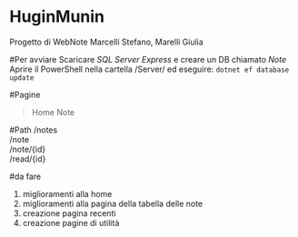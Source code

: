 # HuginMunin
Progetto di WebNote Marcelli Stefano, Marelli Giulia

#Per avviare
Scaricare _SQL Server Express_ e creare un DB chiamato _Note_<br />
Aprire il PowerShell nella cartella /Server/ ed eseguire: ```dotnet ef database update```

#Pagine
> Home
> Note

#Path
/notes<br />
/note<br />
/note/{id}<br />
/read/{id}

#da fare
1. miglioramenti alla home
2. miglioramenti alla pagina della tabella delle note
3. creazione pagina recenti
4. creazione pagine di utilità
